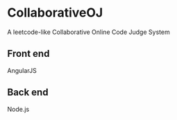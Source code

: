 # CollaborativeOJ
A leetcode-like Collaborative Online Code Judge System

## Front end
AngularJS 

## Back end
Node.js
